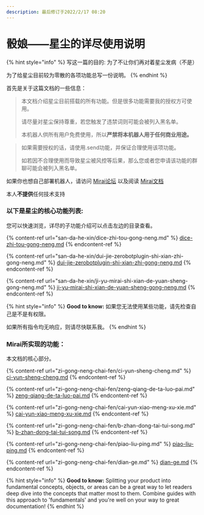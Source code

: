 ```yaml
---
description: 最后修订于2022/2/17 08:20
---
```


# 骰娘——星尘的详尽使用说明

{% hint style="info" %}
写这一篇的目的: 为了不让你们再对着星尘发病（不是）

为了给星尘目前较为零散的各项功能总写一份说明。
{% endhint %}

首先是关于这篇文档的一些信息：

> 本文档介绍星尘目前搭载的所有功能。但是很多功能需要我的授权方可使用。
>
> 请尽量对星尘保持尊重，若您触发了违禁词则可能会被列入黑名单。
>
> 本机器人供所有用户免费使用，所以**严禁将本机器人用于任何商业用途。**

> 如果需要授权的话，请使用.send功能，并保证合理使用该项功能。
>
> 如若因不合理使用而导致星尘被风控等后果，那么您或者您申请该功能的群聊可能会被列入黑名单。

如果你也想自己部署机器人，请访问 [Mirai论坛](https://mirai.mamoe.net) 以及阅读 [Mirai文档](https://docs.mirai.mamoe.net)

本人**不提供**任何技术支持

### 以下是星尘的核心功能列表:

您可以快速浏览，详尽的子功能介绍可以点击左边的目录查看。

{% content-ref url="san-da-he-xin/dice-zhi-tou-gong-neng.md" %}
[dice-zhi-tou-gong-neng.md](san-da-he-xin/dice-zhi-tou-gong-neng.md)
{% endcontent-ref %}

{% content-ref url="san-da-he-xin/dui-jie-zerobotplugin-shi-xian-zhi-gong-neng.md" %}
[dui-jie-zerobotplugin-shi-xian-zhi-gong-neng.md](san-da-he-xin/dui-jie-zerobotplugin-shi-xian-zhi-gong-neng.md)
{% endcontent-ref %}

{% content-ref url="san-da-he-xin/ji-yu-mirai-shi-xian-de-yuan-sheng-gong-neng.md" %}
[ji-yu-mirai-shi-xian-de-yuan-sheng-gong-neng.md](san-da-he-xin/ji-yu-mirai-shi-xian-de-yuan-sheng-gong-neng.md)
{% endcontent-ref %}

{% hint style="info" %}
**Good to know:** 如果您无法使用某些功能，请先检查自己是不是有权限。

如果所有指令均无响应，则请尽快联系我。
{% endhint %}

### Mirai所实现的功能：

本文档的核心部分。

{% content-ref url="zi-gong-neng-chai-fen/ci-yun-sheng-cheng.md" %}
[ci-yun-sheng-cheng.md](zi-gong-neng-chai-fen/ci-yun-sheng-cheng.md)
{% endcontent-ref %}

{% content-ref url="zi-gong-neng-chai-fen/zeng-qiang-de-ta-luo-pai.md" %}
[zeng-qiang-de-ta-luo-pai.md](zi-gong-neng-chai-fen/zeng-qiang-de-ta-luo-pai.md)
{% endcontent-ref %}

{% content-ref url="zi-gong-neng-chai-fen/cai-yun-xiao-meng-xu-xie.md" %}
[cai-yun-xiao-meng-xu-xie.md](zi-gong-neng-chai-fen/cai-yun-xiao-meng-xu-xie.md)
{% endcontent-ref %}

{% content-ref url="zi-gong-neng-chai-fen/b-zhan-dong-tai-tui-song.md" %}
[b-zhan-dong-tai-tui-song.md](zi-gong-neng-chai-fen/b-zhan-dong-tai-tui-song.md)
{% endcontent-ref %}

{% content-ref url="zi-gong-neng-chai-fen/piao-liu-ping.md" %}
[piao-liu-ping.md](zi-gong-neng-chai-fen/piao-liu-ping.md)
{% endcontent-ref %}

{% content-ref url="zi-gong-neng-chai-fen/dian-ge.md" %}
[dian-ge.md](zi-gong-neng-chai-fen/dian-ge.md)
{% endcontent-ref %}

{% hint style="info" %}
**Good to know:** Splitting your product into fundamental concepts, objects, or areas can be a great way to let readers deep dive into the concepts that matter most to them. Combine guides with this approach to 'fundamentals' and you're well on your way to great documentation!
{% endhint %}
